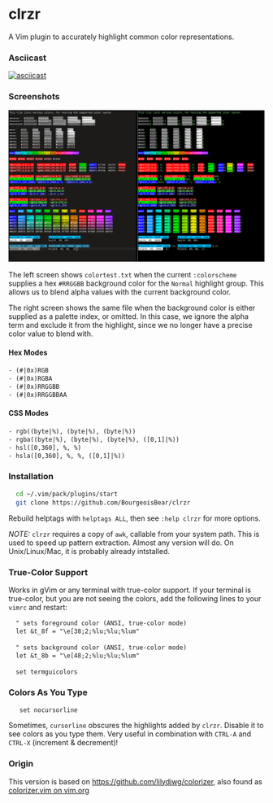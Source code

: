 # clrzr

A Vim plugin to accurately highlight common color representations.

### Asciicast

[![asciicast](https://asciinema.org/a/460355.svg)](https://asciinema.org/a/460355)

### Screenshots

![screenshot](clrzr_screenshot.png)

The left screen shows `colortest.txt` when the current `:colorscheme` supplies a
hex `#RRGGBB` background color for the `Normal` highlight group.  This allows us
to blend alpha values with the current background color.

The right screen shows the same file when the background color is either supplied
as a palette index, or omitted.  In this case, we ignore the alpha term and
exclude it from the highlight, since we no longer have a precise color value
to blend with.

#### Hex Modes
	- (#|0x)RGB
	- (#|0x)RGBA
	- (#|0x)RRGGBB
	- (#|0x)RRGGBBAA

#### CSS Modes
	- rgb((byte|%), (byte|%), (byte|%))
	- rgba((byte|%), (byte|%), (byte|%), ([0,1]|%))
	- hsl([0,360], %, %)
	- hsla([0,360], %, %, ([0,1]|%))

### Installation

```sh
  cd ~/.vim/pack/plugins/start
  git clone https://github.com/BourgeoisBear/clrzr
```
Rebuild helptags with `helptags ALL`, then see `:help clrzr` for more options.

*NOTE:* `clrzr` requires a copy of `awk`, callable from your system path.
This is used to speed up pattern extraction.  Almost any version will do.
On Unix/Linux/Mac, it is probably already intstalled.

### True-Color Support

Works in gVim or any terminal with true-color support.  If your terminal is true-color, but
you are not seeing the colors, add the following lines to your `vimrc` and restart:

```vim
  " sets foreground color (ANSI, true-color mode)
  let &t_8f = "\e[38;2;%lu;%lu;%lum"

  " sets background color (ANSI, true-color mode)
  let &t_8b = "\e[48;2;%lu;%lu;%lum"

  set termguicolors
```

### Colors As You Type

```vim
   set nocursorline
```

Sometimes, `cursorline` obscures the highlights added by `clrzr`.  Disable it to see
colors as you type them.  Very useful in combination with `CTRL-A` and `CTRL-X` (increment & decrement)!

### Origin

This version is based on https://github.com/lilydjwg/colorizer, also found as
[colorizer.vim on vim.org](http://www.vim.org/scripts/script.php?script_id=3567)
